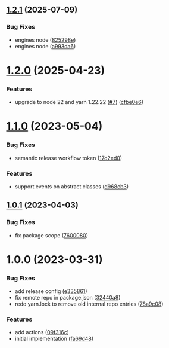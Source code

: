 ## [1.2.1](https://github.com/webex/ts-events/compare/v1.2.0...v1.2.1) (2025-07-09)


### Bug Fixes

* engines node ([825298e](https://github.com/webex/ts-events/commit/825298e0e40a54d340ce7509f330f8570155b4f9))
* engines node ([a993da6](https://github.com/webex/ts-events/commit/a993da6c8be214dc8f62c16b0dae7c6ba093e1dc))

# [1.2.0](https://github.com/webex/ts-events/compare/v1.1.0...v1.2.0) (2025-04-23)


### Features

* upgrade to node 22 and yarn 1.22.22 ([#7](https://github.com/webex/ts-events/issues/7)) ([cfbe0e6](https://github.com/webex/ts-events/commit/cfbe0e6578a0b3a1526074f9fde6443f96d36e7f))

# [1.1.0](https://github.com/webex/ts-events/compare/v1.0.1...v1.1.0) (2023-05-04)


### Bug Fixes

* semantic release workflow token ([17d2ed0](https://github.com/webex/ts-events/commit/17d2ed00aa2069b812c6e5cf9ba9cf2da1f1946b))


### Features

* support events on abstract classes ([d968cb3](https://github.com/webex/ts-events/commit/d968cb3fa11e9e7a6178c45de286826c42496244))

## [1.0.1](https://github.com/webex/ts-events/compare/v1.0.0...v1.0.1) (2023-04-03)


### Bug Fixes

* fix package scope ([7600080](https://github.com/webex/ts-events/commit/76000808b2a85554910ff5b9c90fdc2b37ecab87))

# 1.0.0 (2023-03-31)


### Bug Fixes

* add release config ([e335861](https://github.com/webex/ts-events/commit/e3358614335f2203dc3d3021762aa276b4b98c16))
* fix remote repo in package.json ([32440a8](https://github.com/webex/ts-events/commit/32440a8bb513505298727abec0de44f400e86c72))
* redo yarn.lock to remove old internal repo entries ([78a9c08](https://github.com/webex/ts-events/commit/78a9c086d80946d324d389dc90c93a63fc885ae6))


### Features

* add actions ([09f316c](https://github.com/webex/ts-events/commit/09f316c0769c87472b1e2a55587b119173b6ea04))
* initial implementation ([fa69d48](https://github.com/webex/ts-events/commit/fa69d483d72de9ece3f126434743fe090cde1260))
